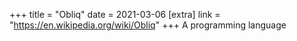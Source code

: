 +++
title = "Obliq"
date = 2021-03-06
[extra]
link = "https://en.wikipedia.org/wiki/Obliq"
+++
A programming language

